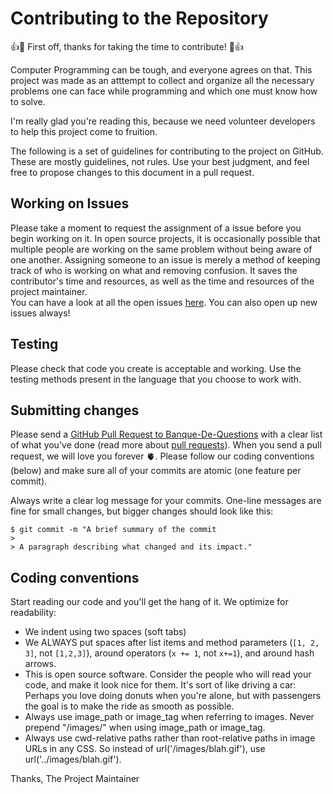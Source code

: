 # Contributing to the Repository

:+1::tada: First off, thanks for taking the time to contribute! :tada::+1:

Computer Programming can be tough, and everyone agrees on that.
This project was made as an atttempt to collect and organize all the necessary problems one can face while programming and which one must know how to solve.

I'm really glad you're reading this, because we need volunteer developers to help this project come to fruition.

The following is a set of guidelines for contributing to the project on GitHub.
These are mostly guidelines, not rules. Use your best judgment, and feel free to propose changes to this document in a pull request.

## Working on Issues

Please take a moment to request the assignment of a issue before you begin working on it.
In open source projects, it is occasionally possible that multiple people are working on the same problem without being aware of one another.
Assigning someone to an issue is merely a method of keeping track of who is working on what and removing confusion.
It saves the contributor's time and resources, as well as the time and resources of the project maintainer. 
<br> You can have a look at all the open issues [here](https://github.com/noviicee/Banque-De-Questions/issues). You can also open up new issues always!

## Testing

Please check that code you create is acceptable and working.
Use the testing methods present in the language that you choose to work with.

## Submitting changes

Please send a [GitHub Pull Request to Banque-De-Questions](https://github.com/noviicee/Banque-De-Questions/pull/new/main) with a clear list of what you've done (read more about [pull requests](http://help.github.com/pull-requests/)).
When you send a pull request, we will love you forever 🫀. 
Please follow our coding conventions (below) and make sure all of your commits are atomic (one feature per commit).

Always write a clear log message for your commits. One-line messages are fine for small changes, but bigger changes should look like this:

    $ git commit -m "A brief summary of the commit
    > 
    > A paragraph describing what changed and its impact."

## Coding conventions

Start reading our code and you'll get the hang of it. We optimize for readability:

  * We indent using two spaces (soft tabs)
  * We ALWAYS put spaces after list items and method parameters (`[1, 2, 3]`, not `[1,2,3]`), around operators (`x += 1`, not `x+=1`), and around hash arrows.
  * This is open source software. Consider the people who will read your code, and make it look nice for them. It's sort of like driving a car: Perhaps you love doing donuts when you're alone, but with passengers the goal is to make the ride as smooth as possible.
  * Always use image_path or image_tag when referring to images. Never prepend "/images/" when using image_path or image_tag.
  * Always use cwd-relative paths rather than root-relative paths in image URLs in any CSS. So instead of url('/images/blah.gif'), use url('../images/blah.gif').

Thanks,
The Project Maintainer
